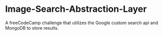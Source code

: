 # Image-Search-Abstraction-Layer
A freeCodeCamp challenge that utilizes the Google custom search api and MongoDB to store results.
